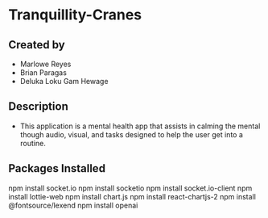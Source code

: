 # Tranquillity-Cranes

## Created by
- Marlowe Reyes
- Brian Paragas
- Deluka Loku Gam Hewage

## Description 
- This application is a mental health app that assists in calming the mental though audio, visual, and tasks designed to help the user get into a routine. 

## Packages Installed
npm install socket.io
npm install socketio
npm install socket.io-client
npm install lottie-web
npm install chart.js
npm install react-chartjs-2
npm install @fontsource/lexend
npm install openai
